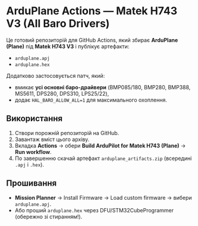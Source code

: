 # ArduPlane Actions — Matek H743 V3 (All Baro Drivers)

Це готовий репозиторій для GitHub Actions, який збирає **ArduPlane (Plane)** під **Matek H743 V3** і публікує артефакти:
- `arduplane.apj`
- `arduplane.hex`

Додатково застосовується патч, який:
- вмикає **усі основні баро-драйвери** (BMP085/180, BMP280, BMP388, MS5611, DPS280, DPS310, LPS25/22),
- додає `HAL_BARO_ALLOW_ALL=1` для максимального охоплення.

## Використання
1. Створи порожній репозиторій на GitHub.
2. Завантаж вміст цього архіву.
3. Вкладка **Actions** → обери **Build ArduPilot for Matek H743 (Plane)** → **Run workflow**.
4. По завершенню скачай артефакт `arduplane_artifacts.zip` (всередині `.apj` і `.hex`).

## Прошивання
- **Mission Planner** → Install Firmware → Load custom firmware → вибери `arduplane.apj`.
- Або проший `arduplane.hex` через DFU/STM32CubeProgrammer (обережно зі стиранням!).
